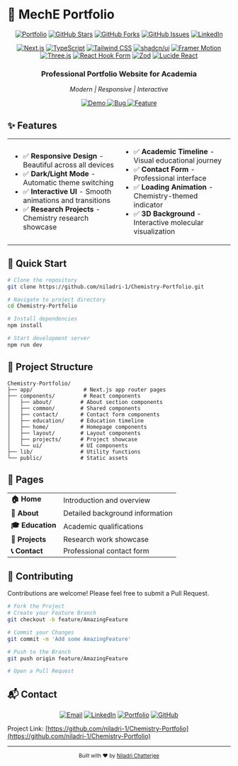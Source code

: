 # 🧪 MechE Portfolio

<div align="center">

[![Portfolio](https://img.shields.io/badge/View_Portfolio-00C7B7?style=for-the-badge&logo=vercel&logoColor=white)](https://chemistry-portfolio.vercel.app)
[![GitHub Stars](https://img.shields.io/github/stars/niladri-1/Chemistry-Portfolio?style=for-the-badge&logo=github&color=F9D371)](https://github.com/niladri-1/Chemistry-Portfolio/stargazers)
[![GitHub Forks](https://img.shields.io/github/forks/niladri-1/Chemistry-Portfolio?style=for-the-badge&logo=github&color=5DADEC)](https://github.com/niladri-1/Chemistry-Portfolio/network)
[![GitHub Issues](https://img.shields.io/github/issues/niladri-1/Chemistry-Portfolio?style=for-the-badge&logo=github&color=8957e5)](https://github.com/niladri-1/Chemistry-Portfolio/issues)
[![LinkedIn](https://img.shields.io/badge/LinkedIn-0077B5?style=for-the-badge&logo=linkedin&logoColor=white)](https://linkedin.com/in/niladri1)

<div align="center">

[![Next.js](https://img.shields.io/badge/Next.js_13-000000?style=for-the-badge&logo=next.js&logoColor=white)](https://nextjs.org/)
[![TypeScript](https://img.shields.io/badge/TypeScript-3178C6?style=for-the-badge&logo=typescript&logoColor=white)](https://www.typescriptlang.org/)
[![Tailwind CSS](https://img.shields.io/badge/Tailwind_CSS-06B6D4?style=for-the-badge&logo=tailwindcss&logoColor=white)](https://tailwindcss.com/)
[![shadcn/ui](https://img.shields.io/badge/shadcn/ui-000000?style=for-the-badge&logo=vercel&logoColor=white)](https://ui.shadcn.com/)
[![Framer Motion](https://img.shields.io/badge/Framer_Motion-0055FF?style=for-the-badge&logo=framer&logoColor=white)](https://www.framer.com/motion/)
[![Three.js](https://img.shields.io/badge/Three.js-000000?style=for-the-badge&logo=three.js&logoColor=white)](https://threejs.org/)
[![React Hook Form](https://img.shields.io/badge/React_Hook_Form-EC5990?style=for-the-badge&logo=react&logoColor=white)](https://react-hook-form.com/)
[![Zod](https://img.shields.io/badge/Zod-3068B7?style=for-the-badge&logo=zod&logoColor=white)](https://zod.dev/)
[![Lucide React](https://img.shields.io/badge/Lucide_React-7928CA?style=for-the-badge&logo=lucide&logoColor=white)](https://lucide.dev/)

</div>


### Professional Portfolio Website for Academia
*Modern | Responsive | Interactive*

<div>
  <a href="https://chemistry-portfolio.vercel.app">
    <img src="https://img.shields.io/badge/View_Demo-000000?style=for-the-badge&logo=vercel&logoColor=white" alt="Demo" />
  </a>
  <a href="https://github.com/niladri-1/Chemistry-Portfolio/issues">
    <img src="https://img.shields.io/badge/Report_Bug-FF5252?style=for-the-badge&logo=bugatti&logoColor=white" alt="Bug" />
  </a>
  <a href="https://github.com/niladri-1/Chemistry-Portfolio/issues">
    <img src="https://img.shields.io/badge/Request_Feature-00C853?style=for-the-badge&logo=addthis&logoColor=white" alt="Feature" />
  </a>
</div>

</div>

## ✨ Features

<table>
  <tr>
    <td>
      <ul>
        <li>✅ <b>Responsive Design</b> - Beautiful across all devices</li>
        <li>✅ <b>Dark/Light Mode</b> - Automatic theme switching</li>
        <li>✅ <b>Interactive UI</b> - Smooth animations and transitions</li>
        <li>✅ <b>Research Projects</b> - Chemistry research showcase</li>
      </ul>
    </td>
    <td>
      <ul>
        <li>✅ <b>Academic Timeline</b> - Visual educational journey</li>
        <li>✅ <b>Contact Form</b> - Professional interface</li>
        <li>✅ <b>Loading Animation</b> - Chemistry-themed indicator</li>
        <li>✅ <b>3D Background</b> - Interactive molecular visualization</li>
      </ul>
    </td>
  </tr>
</table>





## 🚀 Quick Start

```bash
# Clone the repository
git clone https://github.com/niladri-1/Chemistry-Portfolio.git

# Navigate to project directory
cd Chemistry-Portfolio

# Install dependencies
npm install

# Start development server
npm run dev
```

## 📁 Project Structure

```
Chemistry-Portfolio/
├── app/                # Next.js app router pages
├── components/         # React components
│   ├── about/         # About section components
│   ├── common/        # Shared components
│   ├── contact/       # Contact form components
│   ├── education/     # Education timeline
│   ├── home/          # Homepage components
│   ├── layout/        # Layout components
│   ├── projects/      # Project showcase
│   └── ui/            # UI components
├── lib/               # Utility functions
└── public/            # Static assets
```

## 📑 Pages

<table>
  <tr>
    <td><b>🏠 Home</b></td>
    <td>Introduction and overview</td>
  </tr>
  <tr>
    <td><b>👤 About</b></td>
    <td>Detailed background information</td>
  </tr>
  <tr>
    <td><b>🎓 Education</b></td>
    <td>Academic qualifications</td>
  </tr>
  <tr>
    <td><b>🔬 Projects</b></td>
    <td>Research work showcase</td>
  </tr>
  <tr>
    <td><b>📞 Contact</b></td>
    <td>Professional contact form</td>
  </tr>
</table>

## 👥 Contributing

Contributions are welcome! Please feel free to submit a Pull Request.

```bash
# Fork the Project
# Create your Feature Branch
git checkout -b feature/AmazingFeature

# Commit your Changes
git commit -m 'Add some AmazingFeature'

# Push to the Branch
git push origin feature/AmazingFeature

# Open a Pull Request
```

## 📬 Contact

<div align="center">

[![Email](https://img.shields.io/badge/Email-EA4335?style=for-the-badge&logo=gmail&logoColor=white)](mailto:code.niladri@gmail.com)
[![LinkedIn](https://img.shields.io/badge/LinkedIn-0A66C2?style=for-the-badge&logo=linkedin&logoColor=white)](https://linkedin.com/in/niladri1)
[![Portfolio](https://img.shields.io/badge/Portfolio-000000?style=for-the-badge&logo=vercel&logoColor=white)](https://niladri1.vercel.app/)
[![GitHub](https://img.shields.io/badge/GitHub-181717?style=for-the-badge&logo=github&logoColor=white)](https://github.com/niladri-1)

</div>

Project Link: [https://github.com/niladri-1/Chemistry-Portfolio](https://github.com/niladri-1/Chemistry-Portfolio)

---

<div align="center">
  <sub>Built with ❤️ by <a href="https://github.com/niladri-1">Niladri Chatterjee</a></sub>
</div>
